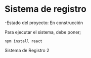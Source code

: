 <h1>Sistema de registro</h1>

-Estado del proyecto: En construcción

Para ejecutar el sistema, debe poner;

```npm install react ```

Sistema de Registro 2
